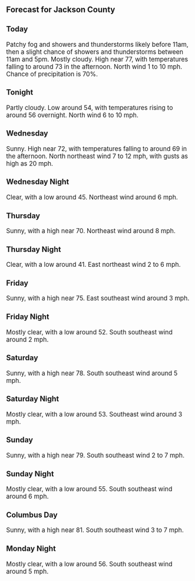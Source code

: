 <div>
   <h2>Forecast for Jackson County</h2>
   <p>
      <div style="font-size:120%">
         <h3>Today</h3>Patchy fog and showers and thunderstorms likely before 11am, then a slight chance of showers and thunderstorms between 11am
         and 5pm. Mostly cloudy. High near 77, with temperatures falling to around 73 in the afternoon. North wind 1 to 10 mph. Chance
         of precipitation is 70%.<br></div>
   </p>
   <p>
      <div style="font-size:120%">
         <h3>Tonight</h3>Partly cloudy. Low around 54, with temperatures rising to around 56 overnight. North wind 6 to 10 mph.<br></div>
   </p>
   <p>
      <div style="font-size:120%">
         <h3>Wednesday</h3>Sunny. High near 72, with temperatures falling to around 69 in the afternoon. North northeast wind 7 to 12 mph, with gusts
         as high as 20 mph.<br></div>
   </p>
   <p>
      <div style="font-size:120%">
         <h3>Wednesday Night</h3>Clear, with a low around 45. Northeast wind around 6 mph.<br></div>
   </p>
   <p>
      <div style="font-size:120%">
         <h3>Thursday</h3>Sunny, with a high near 70. Northeast wind around 8 mph.<br></div>
   </p>
   <p>
      <div style="font-size:120%">
         <h3>Thursday Night</h3>Clear, with a low around 41. East northeast wind 2 to 6 mph.<br></div>
   </p>
   <p>
      <div style="font-size:120%">
         <h3>Friday</h3>Sunny, with a high near 75. East southeast wind around 3 mph.<br></div>
   </p>
   <p>
      <div style="font-size:120%">
         <h3>Friday Night</h3>Mostly clear, with a low around 52. South southeast wind around 2 mph.<br></div>
   </p>
   <p>
      <div style="font-size:120%">
         <h3>Saturday</h3>Sunny, with a high near 78. South southeast wind around 5 mph.<br></div>
   </p>
   <p>
      <div style="font-size:120%">
         <h3>Saturday Night</h3>Mostly clear, with a low around 53. Southeast wind around 3 mph.<br></div>
   </p>
   <p>
      <div style="font-size:120%">
         <h3>Sunday</h3>Sunny, with a high near 79. South southeast wind 2 to 7 mph.<br></div>
   </p>
   <p>
      <div style="font-size:120%">
         <h3>Sunday Night</h3>Mostly clear, with a low around 55. South southeast wind around 6 mph.<br></div>
   </p>
   <p>
      <div style="font-size:120%">
         <h3>Columbus Day</h3>Sunny, with a high near 81. South southeast wind 3 to 7 mph.<br></div>
   </p>
   <p>
      <div style="font-size:120%">
         <h3>Monday Night</h3>Mostly clear, with a low around 56. South southeast wind around 5 mph.<br></div>
   </p>
</div>